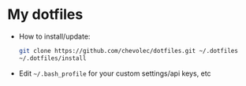 My dotfiles
========


- How to install/update:

  ```bash
  git clone https://github.com/chevolec/dotfiles.git ~/.dotfiles
  ~/.dotfiles/install
  ```

- Edit `~/.bash_profile` for your custom settings/api keys, etc

